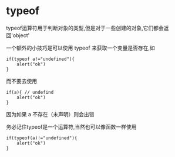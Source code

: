 # typeof

typeof运算符用于判断对象的类型,但是对于一些创建的对象,它们都会返回'object'

一个额外的小技巧是可以使用 typeof 来获取一个变量是否存在,如 
```
if(typeof a!="undefined"){
    alert("ok")
}
```
而不要去使用 
```
if(a){ // undefind
    alert("ok")
}
```
因为如果 a 不存在（未声明）则会出错

务必记住typeof是一个运算符,当然也可以像函数一样使用

```
if(typeof(a)!="undefined"){
    alert("ok")
}
```

     

